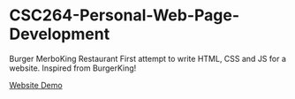 # CSC264-Personal-Web-Page-Development
Burger MerboKing Restaurant
First attempt to write HTML, CSS and JS for a website. Inspired from BurgerKing!

<a href="https://kyziq.github.io/CSC264-Personal-Web-Page-Development/">Website Demo</a>
